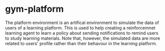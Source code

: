 # gym-platform

The platform environment is an artifical environment to simulate the data of users of a learning platform. This is used to help creating a reinforcemnet learning agent to learn a policy about sending notifications to remind users to study learning materials. Note that, however, the simulated data are more related to users' profile rather than their behavour in the learning platform.
